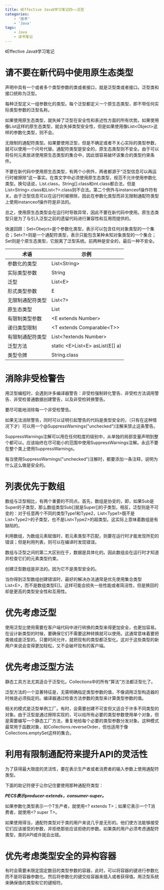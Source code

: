 ```yaml
---
title: 《Effective Java》学习笔记四——泛型
categories:
    - '技术'
    - 'Java'
tags:
    - Java
    - 读书笔记
---
```


《Effective Java》学习笔记
<!--more-->



# 请不要在新代码中使用原生态类型

声明中具有一个或者多个类型参数的类或者接口，就是泛型类或者接口。泛型类和接口统称为泛型。

每种泛型定义一组参数化的类型。每个泛型都定义一个原生态类型，即不带任何实际类型参数的泛型名称。

如果使用原生态类型，就失掉了泛型在安全性和表述性方面的所有优势。如果使用像List这样的原生态类型，就会失掉类型安全性，但是如果使用像List\<Object\>这样的参数化类型，则不会。

无限制的通配符类型。如果要使用泛型，但是不确定或者不关心实际的类型参数，就可以使用一个问号代替。通配符类型是安全的，原生态类型则不安全。由于可以将任何元素放进使用原生态类型的集合中，因此很容易破坏该集合的类型约束条件。

不要在新代码中使用原生态类型，有两个小例外，两者都源于“泛型信息可以再运行时被擦除”这一事实。在类文字中必须使用原生态类型，规范不允许使用参数化类型。换句话说，List.class，String[].class和int.class都合法，但是List\<String\>.class和List\<?\>.class则不合法。第二个例外与instanceof操作符有关。由于泛型信息可以在运行时被擦除，因此在参数化类型而非无限制通配符类型上使用instanceof操作符是非法的。

总之，使用原生态类型会在运行时导致异常，因此不要在新代码中使用。原生态类型只是为了与引入泛型之前的遗留代码进行兼容性和互用而提供的。

快速回顾：Set\<Obejct\>是个参数化类型，表示可以包含任何对象类型的一个集合；Set\<?\>则是一个通配符类型，表示只能包含某种未知对象类型的一个集合；Set则是个原生态类型，它脱离了泛型系统。前两种是安全的，最后一种不安全。

| 术语             | 示例                                |
| ---------------- | ----------------------------------- |
| 参数化的类型     | List\<String\>                      |
| 实际类型参数     | String                              |
| 泛型             | List\<E\>                           |
| 形式类型参数     | E                                   |
| 无限制通配符类型 | List\<?\>                           |
| 原生态类型       | List                                |
| 有限制类型参数   | \<E extends Number\>                |
| 递归类型限制     | \<T extends Comparable\<T\>\>       |
| 有限制通配符类型 | List\<?extends Number\>             |
| 泛型方法         | static \<E\>List\<E\> asList(E[] a) |
| 类型令牌         | String.class                        |



# 消除非受检警告

用泛型编程时，会遇到许多编译器警告：非受检强制转化警告、非受检方法调用警告、非受检普通数据创建警告，以及非受检转换警告。

要尽可能地消除每一个非受检警告。

如果无法消除警告，同时可以证明引起警告的代码是类型安全的，（只有在这种情况下才）可以用一个@SuppressWarnings("unchecked")注解来禁止这条警告。

SuppressWarnings注解可以用在任何粒度的级别中，从单独的局部变量声明到整个都可以。应该始终在尽可能小的范围中使用SuppressWarnings注解。永远不要在整个类上使用SuppressWarnings。

每当使用SuppressWarnings("unchecked")注解时，都要添加一条注释，说明为什么这么做是安全的。



# 列表优先于数组

数组与泛型相比，有两个重要的不同点。首先，数组是协变的，即，如果Sub是Super的子类型，那么数组类型Sub[]就是Super[]的子类型。相反，泛型则是不可变的：对于任意两个不同的类型Type1和Type2，List\<Type1\>既不是List\<Type2\>的子类型，也不是List\<Type2\>的超类型。这实际上意味着数组是有缺陷的。

利用数组，为数组元素赋值时，若元素类型不匹配，则要在运行时才能发现所犯的错误；但是利用列表，则可以在编译时发现错误。

数组与泛型之间的第二大区别在于，数据是具体化的。因此数组会在运行时才知道并检查它们的元素类型约束。

创建泛型数组是非法的。因为它不是类型安全的。

当你得到泛型数组创建错误时，最好的解决办法通常是优先使用集合类型List\<E\>，而不是数组类型E[]。这样可能会损失一些性能或者简洁性，但是换回的却是更高的类型安全性和互用性。



# 优先考虑泛型

使用泛型比使用需要在客户端代码中进行转换的类型来得更加安全，也更加容易。在设计新类型的时候，要确保它们不需要这种转换就可以使用。这通常意味着要把类做成是泛型的。只要时间允许，就把现有的类型都泛型化。这对于这些类型的新用户来说会变得更加轻松，又不会破坏现有的客户端。



# 优先考虑泛型方法

静态工具方法尤其适合于泛型化。Collections中的所有“算法”方法都泛型化了。

泛型方法的一个显著特征是，无需明确指定类型参数的值，不像调用泛型构造器的时候是必须指定的。编译器通过检查方法参数的类型来计算类型参数的值。

相关的模式是泛型单例工厂。有时，会需要创建不可变但又适合于许多不同类型的对象。由于泛型是通过擦除实现的，可以给所有必要的类型参数使用单个对象，但是需要编写一个静态工厂方法，重复地给每个必要的类型参数分发对象。这种模式最常用于函数对象，如Collections.reverseOrder，但也适用于像Collections.emptySet这样的集合。



# 利用有限制通配符来提升API的灵活性

为了获得最大限度的灵活性，要在表示生产者或者消费者的输入参数上使用通配符类型。

下面的助记符便于让你记住要使用那种通配符类型：

***PECS表示producer-extends，consumer-super。***

如果参数化类型表示一个T生产者，就使用\<? extends T\>；如果它表示一个T消费者，就使用\<? super T\>。

如果使用得当，通配符类型对于类的用户来说几乎是无形的。他们使方法能够接受它们应该接受的参数，并拒绝那些应该拒绝的参数。如果类的用户必须考虑通配符类型，类的API或许就会出错。



# 优先考虑类型安全的异构容器

有时会需要未限定固定数目的类型参数的容器，此时，可以将容器的键进行参数化而不是将容器参数化。然后将参数化的键交给容器来插入或者获得值。用泛型系统来确保值的类型和它的键相符。